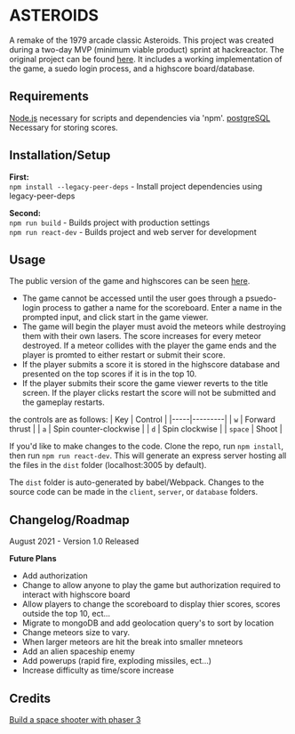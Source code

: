# ASTEROIDS

A remake of the 1979 arcade classic Asteroids. This project was created during a two-day MVP (minimum viable product) sprint at hackreactor. The original project can be found [here](https://arcane-cliffs-76702.herokuapp.com/). It includes a working implementation of the game, a suedo login process, and a highscore board/database. 

## Requirements

[Node.js](https://nodejs.org) necessary for scripts and dependencies via 'npm'.
[postgreSQL](https://www.postgresql.org/download/) Necessary for storing scores.

## Installation/Setup

__First:__  
`npm install --legacy-peer-deps` - Install project dependencies using legacy-peer-deps

__Second:__  
`npm run build` - Builds project with production settings   
`npm run react-dev` - Builds project and web server for development

## Usage

The public version of the game and highscores can be seen [here](https://arcane-cliffs-76702.herokuapp.com/).  
* The game cannot be accessed until the user goes through a psuedo-login process to gather a name for the scoreboard. Enter a name in the prompted input, and click start in the game viewer.   
* The game will begin the player must avoid the meteors while destroying them with their own lasers. The score increases for every meteor destroyed. If a meteor collides with the player the game ends and the player is promted to either restart or submit their score.  
* If the player submits a score it is stored in the highscore database and presented on the top scores if it is in the top 10.  
* If the player submits their score the game viewer reverts to the title screen. If the player clicks restart the score will not be submitted and the gameplay restarts.

the controls are as follows:
| Key | Control |
|-----|---------|
| `w` | Forward thrust |
| `a` | Spin counter-clockwise |
| `d` | Spin clockwise |
| `space` | Shoot |

If you'd like to make changes to the code. Clone the repo, run `npm install`, then run `npm run react-dev`. This will generate an express server hosting all the files in the `dist` folder (localhost:3005 by default).

The `dist` folder is auto-generated by babel/Webpack. Changes to the source code can be made in the `client`, `server`, or `database` folders.

## Changelog/Roadmap

August 2021 - Version 1.0 Released

__Future Plans__
* Add authorization
* Change to allow anyone to play the game but authorization required to interact with highscore board
* Allow players to change the scoreboard to display thier scores, scores outside the top 10, ect...
* Migrate to mongoDB and add geolocation query's to sort by location
* Change meteors size to vary.
* When larger meteors are hit the break into smaller mneteors
* Add an alien spaceship enemy
* Add powerups (rapid fire, exploding missiles, ect...)
* Increase difficulty as time/score increase


## Credits
[Build a space shooter with phaser 3](https://learn.yorkcs.com/2019/02/06/build-a-space-shooter-with-phaser-3/)
